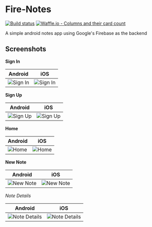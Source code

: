 # Fire-Notes

[![Build status](https://ci.appveyor.com/api/projects/status/wbvnmnjwjhd54248/branch/master?svg=true)](https://ci.appveyor.com/project/BolorunduroWinnerTimothy/firenotes/branch/master) [![Waffle.io - Columns and their card count](https://badge.waffle.io/bolorundurowb/firenotes.svg?columns=all)](https://waffle.io/bolorundurowb/firenotes)

A simple android notes app using Google's Firebase as the backend

## Screenshots
**Sign In**

| Android | iOS|
| --- | --- |
| ![Sign In](https://github.com/bolorundurowb/firenotes/blob/master/Screenshots/android/signin.png) | ![Sign In](https://github.com/bolorundurowb/firenotes/blob/master/Screenshots/ios/signin.png) |

**Sign Up**

| Android | iOS|
| --- | --- |
| ![Sign Up](https://github.com/bolorundurowb/firenotes/blob/master/Screenshots/android/signup.png) | ![Sign Up](https://github.com/bolorundurowb/firenotes/blob/master/Screenshots/ios/signup.png) |

**Home**

| Android | iOS|
| --- | --- |
| ![Home](https://github.com/bolorundurowb/firenotes/blob/master/Screenshots/android/home.png) | ![Home](https://github.com/bolorundurowb/firenotes/blob/master/Screenshots/ios/home.png) |

**New Note**

| Android | iOS|
| --- | --- |
| ![New Note](https://github.com/bolorundurowb/firenotes/blob/master/Screenshots/android/new-note.png) | ![New Note](https://github.com/bolorundurowb/firenotes/blob/master/Screenshots/ios/new-note.png) |

**Note* Details*

| Android | iOS|
| --- | --- |
| ![Note Details](https://github.com/bolorundurowb/firenotes/blob/master/Screenshots/android/note-details.png) | ![Note Details](https://github.com/bolorundurowb/firenotes/blob/master/Screenshots/ios/note-details.png) |